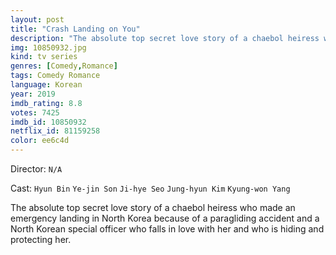 ```yaml
---
layout: post
title: "Crash Landing on You"
description: "The absolute top secret love story of a chaebol heiress who made an emergency landing in North Korea because of a paragliding accident and a North Korean special officer who falls in love with her and who is hiding and protecting her..."
img: 10850932.jpg
kind: tv series
genres: [Comedy,Romance]
tags: Comedy Romance 
language: Korean
year: 2019
imdb_rating: 8.8
votes: 7425
imdb_id: 10850932
netflix_id: 81159258
color: ee6c4d
---
```

Director: `N/A`  

Cast: `Hyun Bin` `Ye-jin Son` `Ji-hye Seo` `Jung-hyun Kim` `Kyung-won Yang` 

The absolute top secret love story of a chaebol heiress who made an emergency landing in North Korea because of a paragliding accident and a North Korean special officer who falls in love with her and who is hiding and protecting her.